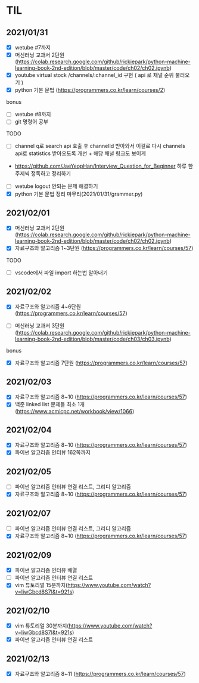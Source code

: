 # TIL

## 2021/01/31

- [x] wetube #7까지
- [x] 머신러닝 교과서 2단원 (https://colab.research.google.com/github/rickiepark/python-machine-learning-book-2nd-edition/blob/master/code/ch02/ch02.ipynb)
- [x] youtube virtual stock /channels/:channel_id 구현 ( api 로 채널 순위 불러오기 )
- [x] python 기본 문법 (https://programmers.co.kr/learn/courses/2)

bonus

- [ ] wetube #8까지
- [ ] git 명령어 공부

TODO

- [ ] channel q로 search api 호출 후 channelId 받아와서 이걸로 다시 channels api로 statistics 받아오도록 개선 + 해당 채널 링크도 보이게
- https://github.com/JaeYeopHan/Interview_Question_for_Beginner 하루 한 주제씩 정독하고 정리하기
- [ ] wetube logout 안되는 문제 해결하기
- [x] python 기본 문법 정리 마무리(2021/01/31/grammer.py)

## 2021/02/01

- [x] 머신러닝 교과서 2단원 (https://colab.research.google.com/github/rickiepark/python-machine-learning-book-2nd-edition/blob/master/code/ch02/ch02.ipynb)
- [x] 자료구조와 알고리즘 1~3단원 (https://programmers.co.kr/learn/courses/57)

TODO

- [ ] vscode에서 파일 import 하는법 알아내기

## 2021/02/02

- [x] 자료구조와 알고리즘 4~6단원 (https://programmers.co.kr/learn/courses/57)

- [ ] 머신러닝 교과서 3단원 (https://colab.research.google.com/github/rickiepark/python-machine-learning-book-2nd-edition/blob/master/code/ch03/ch03.ipynb)

bonus

- [x] 자료구조와 알고리즘 7단원 (https://programmers.co.kr/learn/courses/57)

## 2021/02/03

- [x] 자료구조와 알고리즘 8~10 (https://programmers.co.kr/learn/courses/57)
- [x] 백준 linked list 문제들 최소 1개(https://www.acmicpc.net/workbook/view/1066)

## 2021/02/04

- [x] 자료구조와 알고리즘 8~10 (https://programmers.co.kr/learn/courses/57)
- [x] 파이썬 알고리즘 인터뷰 162쪽까지

## 2021/02/05

- [ ] 파이썬 알고리즘 인터뷰 연결 리스트, 그리디 알고리즘
- [x] 자료구조와 알고리즘 8~10 (https://programmers.co.kr/learn/courses/57)

## 2021/02/07

- [ ] 파이썬 알고리즘 인터뷰 연결 리스트, 그리디 알고리즘
- [x] 자료구조와 알고리즘 8~10 (https://programmers.co.kr/learn/courses/57)

## 2021/02/09

- [x] 파이썬 알고리즘 인터뷰 배열
- [ ] 파이썬 알고리즘 인터뷰 연결 리스트
- [x] vim 튜토리얼 15분까지(https://www.youtube.com/watch?v=IiwGbcd8S7I&t=921s)

## 2021/02/10

- [x] vim 튜토리얼 30분까지(https://www.youtube.com/watch?v=IiwGbcd8S7I&t=921s)
- [x] 파이썬 알고리즘 인터뷰 연결 리스트

## 2021/02/13

- [x] 자료구조와 알고리즘 8~11 (https://programmers.co.kr/learn/courses/57)
